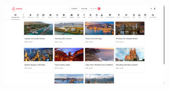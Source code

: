 ![Image_Alt](https://github.com/JuandapPerez/airbnb/blob/618d21c54ee1a30226ed2691d07eed302c1180ad/airb.png)
